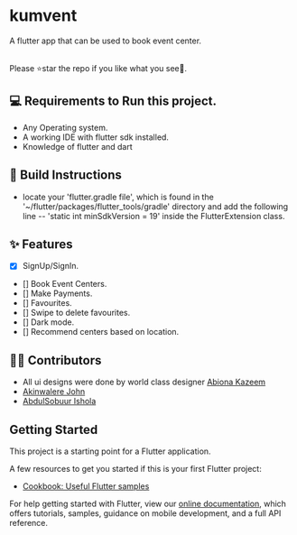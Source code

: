 # kumvent

A flutter app that can be used to book event center.

<br> Please ⭐star the repo if you like what you see🤗.


## 💻 Requirements to Run this project.
- Any Operating system.
- A working IDE with flutter sdk installed.
- Knowledge of flutter and dart


## 🤲 Build Instructions
- locate your 'flutter.gradle file', which is found in the '~/flutter/packages/flutter_tools/gradle' directory and add the following line -- 'static int minSdkVersion = 19' inside the FlutterExtension class. 


## ✨ Features
- [X] SignUp/SignIn.
- [] Book Event Centers.
- [] Make Payments.
- [] Favourites.
- [] Swipe to delete favourites.
- [] Dark mode.
- [] Recommend centers based on location.


## 👨‍💻 Contributors
- All ui designs were done by world class designer [Abiona Kazeem](https://www.linkedin.com/in/abiona-kazeem)
- [Akinwalere John](https://github.com/John-soft)
- [AbdulSobuur Ishola](https://github.com/t-bolt)


## Getting Started

This project is a starting point for a Flutter application.

A few resources to get you started if this is your first Flutter project:

- [Cookbook: Useful Flutter samples](https://flutter.dev/docs/cookbook)

For help getting started with Flutter, view our
[online documentation](https://flutter.dev/docs), which offers tutorials,
samples, guidance on mobile development, and a full API reference.
